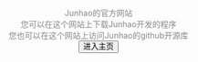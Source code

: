 <!doctype html>
<html lang="en">

<head>
  <meta charset="utf-8">
  <title>Page Not Found</title>
  <meta name="viewport" content="width=device-width, initial-scale=1">
  <style>
    * {
      line-height: 1.2;
      margin: 0;
    }

    button{
      border-width: 0;
      border-radius: 3px;
    }

    button:hover{
			background-color: beige;
		}

    html {
      color: #888;
      display: table;
      font-family: sans-serif;
      height: 100%;
      text-align: center;
      width: 100%;
    }

    body {
      display: table-cell;
      vertical-align: middle;
      margin: 2em auto;
    }

    h1 {
      color: #555;
      font-size: 2em;
      font-weight: 400;
    }

    p {
      margin: 0 auto;
      width: 280px;
    }

    @media only screen and (max-width: 280px) {

      body,
      p {
        width: 95%;
      }

      h1 {
        font-size: 1.5em;
        margin: 0 0 0.3em;
      }

    }
  </style>
</head>
<body>
Junhao的官方网站<br>
您可以在这个网站上下载Junhao开发的程序<br>
您也可以在这个网站上访问Junhao的github开源库<br>
<a><button style="button{border-width: 0;border-radius: 3px;}button:hover{background-color: beige;}">进入主页</button></a>
</body>

